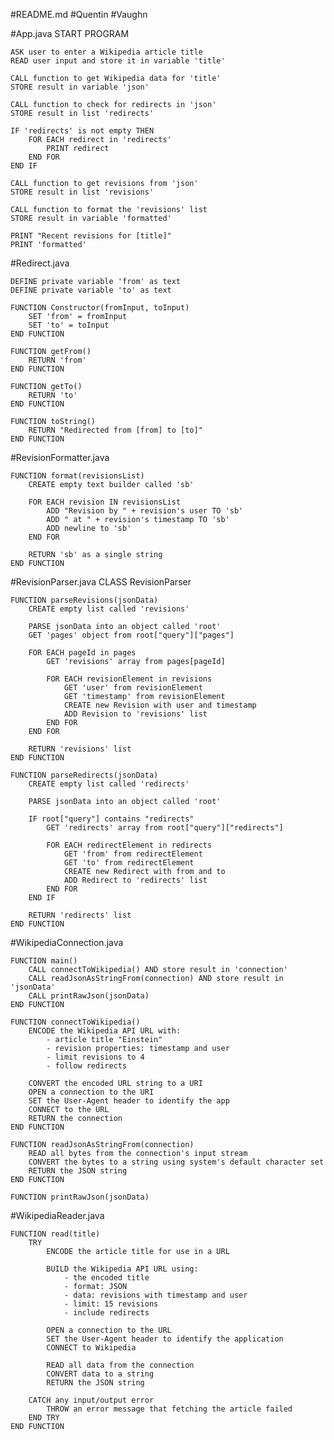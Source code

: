 #README.md
#Quentin 
#Vaughn

#App.java 
START PROGRAM

    ASK user to enter a Wikipedia article title
    READ user input and store it in variable 'title'

    CALL function to get Wikipedia data for 'title'
    STORE result in variable 'json'

    CALL function to check for redirects in 'json'
    STORE result in list 'redirects'

    IF 'redirects' is not empty THEN
        FOR EACH redirect in 'redirects'
            PRINT redirect
        END FOR
    END IF

    CALL function to get revisions from 'json'
    STORE result in list 'revisions'

    CALL function to format the 'revisions' list
    STORE result in variable 'formatted'

    PRINT "Recent revisions for [title]"
    PRINT 'formatted'


#Redirect.java 


    DEFINE private variable 'from' as text
    DEFINE private variable 'to' as text

    FUNCTION Constructor(fromInput, toInput)
        SET 'from' = fromInput
        SET 'to' = toInput
    END FUNCTION

    FUNCTION getFrom()
        RETURN 'from'
    END FUNCTION

    FUNCTION getTo()
        RETURN 'to'
    END FUNCTION

    FUNCTION toString()
        RETURN "Redirected from [from] to [to]"
    END FUNCTION

#RevisionFormatter.java

    FUNCTION format(revisionsList)
        CREATE empty text builder called 'sb'

        FOR EACH revision IN revisionsList
            ADD "Revision by " + revision's user TO 'sb'
            ADD " at " + revision's timestamp TO 'sb'
            ADD newline to 'sb'
        END FOR

        RETURN 'sb' as a single string
    END FUNCTION

  #RevisionParser.java
  CLASS RevisionParser

    FUNCTION parseRevisions(jsonData)
        CREATE empty list called 'revisions'

        PARSE jsonData into an object called 'root'
        GET 'pages' object from root["query"]["pages"]

        FOR EACH pageId in pages
            GET 'revisions' array from pages[pageId]

            FOR EACH revisionElement in revisions
                GET 'user' from revisionElement
                GET 'timestamp' from revisionElement
                CREATE new Revision with user and timestamp
                ADD Revision to 'revisions' list
            END FOR
        END FOR

        RETURN 'revisions' list
    END FUNCTION

    FUNCTION parseRedirects(jsonData)
        CREATE empty list called 'redirects'

        PARSE jsonData into an object called 'root'

        IF root["query"] contains "redirects"
            GET 'redirects' array from root["query"]["redirects"]

            FOR EACH redirectElement in redirects
                GET 'from' from redirectElement
                GET 'to' from redirectElement
                CREATE new Redirect with from and to
                ADD Redirect to 'redirects' list
            END FOR
        END IF

        RETURN 'redirects' list
    END FUNCTION

#WikipediaConnection.java

    FUNCTION main()
        CALL connectToWikipedia() AND store result in 'connection'
        CALL readJsonAsStringFrom(connection) AND store result in 'jsonData'
        CALL printRawJson(jsonData)
    END FUNCTION

    FUNCTION connectToWikipedia()
        ENCODE the Wikipedia API URL with:
            - article title "Einstein"
            - revision properties: timestamp and user
            - limit revisions to 4
            - follow redirects

        CONVERT the encoded URL string to a URI
        OPEN a connection to the URI
        SET the User-Agent header to identify the app
        CONNECT to the URL
        RETURN the connection
    END FUNCTION

    FUNCTION readJsonAsStringFrom(connection)
        READ all bytes from the connection's input stream
        CONVERT the bytes to a string using system's default character set
        RETURN the JSON string
    END FUNCTION

    FUNCTION printRawJson(jsonData)

    
#WikipediaReader.java


    FUNCTION read(title)
        TRY
            ENCODE the article title for use in a URL

            BUILD the Wikipedia API URL using:
                - the encoded title
                - format: JSON
                - data: revisions with timestamp and user
                - limit: 15 revisions
                - include redirects

            OPEN a connection to the URL
            SET the User-Agent header to identify the application
            CONNECT to Wikipedia

            READ all data from the connection
            CONVERT data to a string
            RETURN the JSON string

        CATCH any input/output error
            THROW an error message that fetching the article failed
        END TRY
    END FUNCTION



